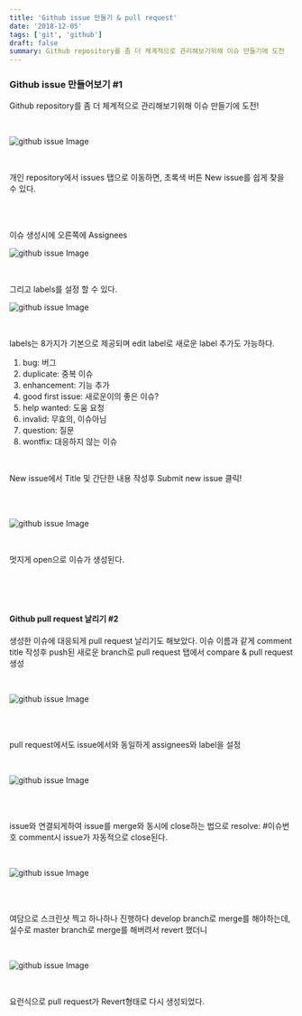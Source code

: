 ```yaml
---
title: 'Github issue 만들기 & pull request'
date: '2018-12-05'
tags: ['git', 'github']
draft: false
summary: Github repository를 좀 더 체계적으로 관리해보기위해 이슈 만들기에 도전
---
```


### Github issue 만들어보기 #1

Github repository를 좀 더 체계적으로 관리해보기위해 이슈 만들기에 도전!

<br />

![github issue Image](/static/images/posts/github-issue-1.png)

<br />

개인 repository에서 issues 탭으로 이동하면, 초록색 버튼 New issue를 쉽게 찾을 수 있다.

<br /><br />

이슈 생성시에 오른쪽에 Assignees

![github issue Image](/static/images/posts/github-issue-3.png)

<br />

그리고 labels를 설정 할 수 있다.

![github issue Image](/static/images/posts/github-issue-4.png)

<br />

labels는 8가지가 기본으로 제공되며 edit label로 새로운 label 추가도 가능하다.

1. bug: 버그
2. duplicate: 중복 이슈
3. enhancement: 기능 추가
4. good first issue: 새로운이의 좋은 이슈?
5. help wanted: 도움 요청
6. invalid: 무효의, 이슈아님
7. question: 질문
8. wontfix: 대응하지 않는 이슈

<br />

New issue에서 Title 및 간단한 내용 작성후 Submit new issue 클릭!

<br /><br />

![github issue Image](/static/images/posts/github-issue-2.png)

<br />

멋지게 open으로 이슈가 생성된다.

<br /><br /><br />

#### Github pull request 날리기 #2

생성한 이슈에 대응되게 pull request 날리기도 해보았다.
이슈 이름과 같게 comment title 작성후 push된 새로운 branch로 pull request 탭에서 compare & pull request 생성

<br />

![github issue Image](/static/images/posts/github-pullrequest-1.png)

<br /><br />

pull request에서도 issue에서와 동일하게 assignees와 label을 설정

<br />

![github issue Image](/static/images/posts/github-pullrequest-2.png)

<br /><br />

issue와 연결되게하여 issue를 merge와 동시에 close하는 법으로 resolve: #이슈번호 comment시 issue가 자동적으로 close된다.

<br />

![github issue Image](/static/images/posts/github-pullrequest-3.png)

<br /><br />

여담으로 스크린샷 찍고 하나하나 진행하다 develop branch로 merge를 해야하는데, 실수로 master branch로 merge를 해버려서 revert 했더니

<br />

![github issue Image](/static/images/posts/github-pullrequest-4.png)

<br />

요런식으로 pull request가 Revert형태로 다시 생성되었다.

<br /><br /><br />

